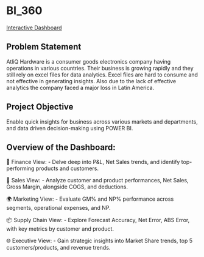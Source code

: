 # BI_360
[Interactive Dashboard](https://app.powerbi.com/groups/1d95da85-8b01-485f-a199-f27de29d4024/reports/e7c49c30-af97-4b55-b61e-cb2fcbf744f7/ReportSectionade20a7cef88ae54aad7?experience=power-bi)

## Problem Statement
AtliQ Hardware is a consumer goods electronics company having operations in various countries. Their business is growing rapidly and they still rely on excel files for data analytics. Excel files are hard to consume and not effective in generating insights. Also due to the lack of effective analytics the company faced a major loss in Latin America.

## Project Objective
Enable quick insights for business across various markets and departments, and data driven decision-making using POWER BI.

## Overview of the Dashboard:

💼 Finance View: - Delve deep into P&L, Net Sales trends, and identify top-performing products and customers.

🎯 Sales View: - Analyze customer and product performances, Net Sales, Gross Margin, alongside COGS, and deductions.

🌍 Marketing View: - Evaluate GM% and NP% performance across segments, operational expenses, and NP.

📦 Supply Chain View: - Explore Forecast Accuracy, Net Error, ABS Error, with key metrics by customer and product.

🌐 Executive View: - Gain strategic insights into Market Share trends, top 5 customers/products, and revenue trends.


